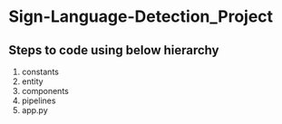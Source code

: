 # Sign-Language-Detection_Project

## Steps to code using below hierarchy
1. constants
2. entity
3. components
4. pipelines
5. app.py
